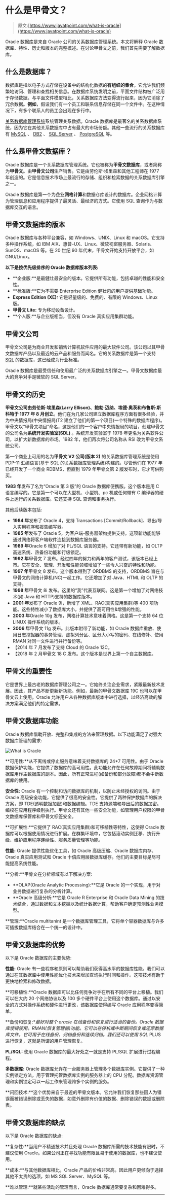 # 什么是甲骨文？

> 原文:[https://www.javatpoint.com/what-is-oracle](https://www.javatpoint.com/what-is-oracle)

Oracle 数据库是来自 Oracle 公司的关系数据库管理系统。本文将解释 Oracle 数据库、特性、历史和版本的完整概述。在讨论甲骨文之前，我们首先需要了解数据库。

## 什么是数据库？

数据库是指以电子方式存储在设备中的结构化数据的**有组织的集合**。它允许我们频繁地访问、管理和查找相关信息。在数据库系统发明之前，平面文件结构被广泛用于存储数据。与平面文件模型相比，关系数据库方法变得流行起来，因为它消除了冗余数据。**例如**，假设我们有一个员工和联系信息存储在同一个文件中。在这种情况下，有多个联系人的员工会出现在多行中。

[关系数据库管理系统](https://www.javatpoint.com/what-is-rdbms)系统管理关系数据。Oracle 数据库是最著名的关系数据库系统，因为它在其他关系数据库中占有最大的市场份额。其他一些流行的关系数据库有 [MySQL](https://www.javatpoint.com/mysql-tutorial) 、 [DB2](https://www.javatpoint.com/what-is-db2) 、 [SQL Server](https://www.javatpoint.com/sql-server-tutorial) 、 [PostgreSQL](https://www.javatpoint.com/postgresql-tutorial) 等。

## 什么是甲骨文数据库？

Oracle 数据库是一个关系数据库管理系统。它也被称为**甲骨文数据库**，或者简称为**甲骨文**。由**甲骨文公司**生产销售。它是由劳伦斯·埃里森和其他工程师在 1977 年创造的。它是信息技术市场上最流行的存储、组织和检索数据的关系数据库引擎之一。

Oracle 数据库是第一个为**企业网格计算**和数据仓库设计的数据库。企业网格计算为管理信息和应用程序提供了最灵活、最经济的方式。它使用 SQL 查询作为与数据库交互的语言。

## 甲骨文数据库的版本

Oracle 数据库与各种平台兼容，如 Windows、UNIX、Linux 和 macOS。它支持多种操作系统，如 IBM AIX、惠普-UX、Linux、微软视窗服务器、Solaris、SunOS、macOS 等。在 20 世纪 90 年代末，甲骨文开始支持开放平台，如 GNU/Linux。

**以下是按优先级排序的 Oracle 数据库版本列表:**

*   **企业版:**是最健壮最安全的版本。它提供所有功能，包括卓越的性能和安全性。
*   **标准版:**它为不需要 Enterprise Edition 健壮包的用户提供基础功能。
*   **Express Edition (XE):** 它是轻量级的、免费的、有限的 Windows、Linux 版。
*   **甲骨文 Lite:** 专为移动设备设计。
*   **个人版:**与企业版相当，但没有 Oracle 真实应用集群功能。

## 甲骨文公司

甲骨文公司是为商业开发和销售计算机软件应用的最大软件公司。该公司以其甲骨文数据库产品以及最近的云产品和服务而闻名。它的关系数据库是第一个支持 [SQL](https://www.javatpoint.com/sql-tutorial) 的数据库，这已经成为行业标准。

Oracle 数据库是最受信任和使用最广泛的关系数据库引擎之一。甲骨文数据库最大的竞争对手是微软的 SQL Server。

## 甲骨文的历史

**甲骨文公司由劳伦斯·埃里森(Larry Ellison)、鲍勃·迈纳、埃德·奥茨和布鲁斯·斯科特于 1977 年 8 月创立**。他们在为几家公司建立数据库程序方面有很多经验，并为中央情报局(中央情报局)T2 建立了他们的第一个项目(一个特殊的数据库程序)。甲骨文以“甲骨文项目”命名，这是他们的一个客户中央情报局的项目，创建甲骨文的公司名为**系统开发实验室(SDL)** 。系统开发实验室于 1978 年更名为关系软件公司，以扩大新数据库的市场。1982 年，他们再次将公司名称从 RSI 改为甲骨文系统公司。

第一个商业上可用的名为**甲骨文 V2 公司(版本 2)** 的关系数据库管理系统是使用 PDP-11 汇编语言(基于 SQL 的关系数据库管理系统)构建的。尽管他们在 1977 年已经开发了一个商业 RDBMS，但直到 1979 年甲骨文第 2 版发布时，它才可供购买。

**1983 年**发布了名为“Oracle 第 3 版”的 Oracle 数据库便携版。这个版本是用 C 语言编写的。它是第一个可以在大型机、小型机、pc 机或任何带有 C 编译器的硬件上运行的关系数据库。它还支持 SQL 查询和事务执行。

其他后续版本包括:

*   **1984 年**发布了 Oracle 4，支持 Transactions [Commit/Rollback]、导出/导入实用程序和报告编写器。
*   **1985 年**发布了 Oracle 5，为客户端-服务器架构提供支持。这项新功能能够通过网络将客户端软件连接到数据库服务器。
*   **1989 年**Oracle 6 增加了对 PL/SQL 语言的支持。它还带有新功能，如 OLTP 高速系统、热备份功能和行级锁定。
*   **1992 年**甲骨文 7 发布。经过四年的努力和两年的客户测试，该版本已经上市。它在安全、管理、开发和性能领域增加了一些令人兴奋的特性和功能。
*   **1997 年**甲骨文 8 发布。这个版本得到了 ORDBMS 的支持，ORDBMS 旨在与甲骨文的网络计算机(NC)一起工作。它还增加了对 Java、HTML 和 OLTP 的支持。
*   **1998 年**甲骨文 8i 发布。这里的“我”代表互联网。这是第一个增加了对网络技术(如 Java 和 HTTP)支持的数据库版本。
*   **2001 年**发布了 Oracle 9i，新增了 XML、RAC(真实应用集群)等 400 项功能。这些特性减小了数据库大小，并提供了高可用性&增强的性能。
*   **2003 年**Oracle 10g 发布，网格计算技术意味着网格。这是第一个支持 64 位 LINUX 操作系统的版本。
*   **2006 年**甲骨文 11g 发布。此版本附带了新功能，如 Oracle 数据库重放、使用日志挖掘器的事务管理、虚拟列分区、区分大小写的密码、在线修补、使用 RMAN 对同一文件进行并行备份等。
*   【2014 年 7 月发布了支持 Cloud 的 Oracle 12C。
*   【2018 年 2 月甲骨文 18 C 发布。这个版本是世界上第一个自主数据库。

## 甲骨文的重要性

它是世界上最古老的数据库管理公司之一。它始终关注企业需求，紧跟最新技术发展。因此，其产品不断更新新功能。例如，最新的甲骨文数据库 19C 也可以在甲骨文云上使用。Oracle 允许用户从各种数据库版本中进行选择，以经济高效的解决方案满足他们的特定需求。

## 甲骨文数据库功能

Oracle 数据库借助开放、完整和集成的方法来管理数据。以下功能满足了对强大数据库管理的需求:

![What is Oracle](../Images/44a2d81817633305097fc6dc05830182.png)

**可用性:**从不离线或停止服务意味着支持数据库的 24*7 可用性。由于 Oracle 数据保护功能，它提供了数据库的高可用性。此功能允许在任何故障期间将辅助数据库用作主数据库的副本。因此，所有正常进程(如备份和部分故障)都不会中断数据库的使用。

**安全性:** Oracle 有一个控制和访问数据库的机制，以防止未经授权的访问。由于 Oracle 高级安全功能，它提供了很高的安全性。它提供了两种保护数据库的解决方案，即 TDE(透明数据加密)和数据编辑。TDE 支持源端和导出后的数据加密。编校在应用程序级别执行。甲骨文还有其他一些安全功能，如管理用户权限的甲骨文数据库保管库和甲骨文标签安全。

**可扩展性:**它提供了 RAC(真实应用集群)和可移植性等特性，这使得 Oracle 数据库可以根据使用情况进行扩展。在群集环境中，它包括滚动实例迁移、执行升级、维护应用程序连续性、服务质量管理等功能。

**性能:** Oracle 提供性能优化工具，如 Oracle 高级压缩、Oracle 数据库内存、Oracle 真实应用测试和 Oracle 十倍应用层数据库缓存。他们的主要目标是尽可能提高系统性能。

**分析:**甲骨文在分析领域有以下解决方案:

*   **OLAP(Oracle Analytic Processing):**它是 Oracle 的一个实现，用于对业务数据进行复杂的分析计算。
*   **Oracle 高级分析:**它是 Oracle R Enterprise 和 Oracle Data Mining 的技术结合，通过数据和文本挖掘以及统计数据计算，帮助客户确定预测性业务模型。

**管理:**Oracle multitanint 是一个数据库管理工具，它将单个容器数据库与许多可插拔数据库结合在一个统一的设计中。

## 甲骨文数据库的优势

以下是 Oracle 数据库的主要优势:

**性能:** Oracle 有一些程序和原则可以帮助我们获得高水平的数据库性能。我们可以通过在其数据库中使用性能优化技术来增加查询执行时间和操作。这项技术有助于更快地检索和修改数据。

**可移植性:**Oracle 数据库可以比任何竞争对手在所有不同的平台上移植。我们可以在大约 20 个网络协议以及 100 多个硬件平台上使用这个数据库。通过以安全的方式对操作系统和硬件进行更改，该数据库使得编写 Oracle 应用程序变得简单。

**备份和恢复:**最好对整个 oracle 在线备份和恢复进行适当的备份。Oracle 数据库使得使用。RMAN(恢复管理器)功能。它可以在停机或中断期间恢复或还原数据库文件。它可用于在线备份、归档备份和连续归档。我们还可以使用 SQL* PLUS 进行恢复，这就是所谓的用户管理恢复。

**PL/SQL:** 使用 Oracle 数据库的最大好处之一就是支持 PL/SQL 扩展进行过程编程。

**多数据库:** Oracle 数据库允许在一台服务器上管理多个数据库实例。它提供了一种实例锁定方法，用于管理托管数据库实例的服务器上的 CPU 分配。数据库资源管理和实例锁定可以一起工作来管理跨多个实例的服务。

**闪回技术:**这个优势来自于最近的甲骨文版本。它允许我们恢复那些因人为错误而被错误删除或丢失的数据，如意外删除有价值的数据、删除错误的数据或删除表。

## 甲骨文数据库的缺点

以下是 Oracle 数据库的缺点:

**复杂性:**当用户不精通技术并且处理 Oracle 数据库所需的技术技能有限时，不建议使用 Oracle。如果公司正在寻找功能有限且易于使用的数据库，也不建议使用。

**成本:**与其他数据库相比，Oracle 产品的价格非常高。因此用户更倾向于选择其他不太贵的选项，如 MS SQL Server、MySQL 等。

**难以管理:**就某些活动的管理而言，Oracle 数据库通常要复杂和困难得多。

* * *